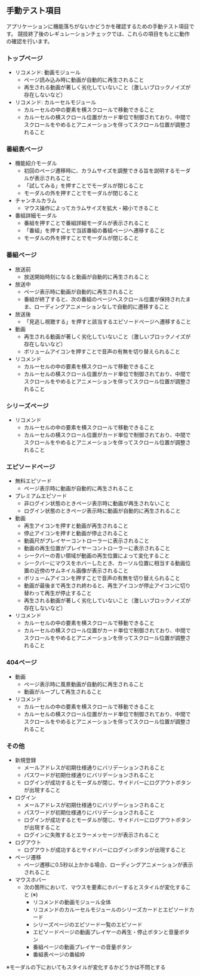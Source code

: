 ## 手動テスト項目

アプリケーションに機能落ちがないかどうかを確認するための手動テスト項目です。
競技終了後のレギュレーションチェックでは、これらの項目をもとに動作の確認を行います。

### トップページ

- リコメンド: 動画モジュール
  - ページ読み込み時に動画が自動的に再生されること
  - 再生される動画が著しく劣化していないこと（激しいブロックノイズが存在しないなど）
- リコメンド: カルーセルモジュール
  - カルーセルの中の要素を横スクロールで移動できること
  - カルーセルの横スクロール位置がカード単位で制御されており、中間でスクロールをやめるとアニメーションを伴ってスクロール位置が調整されること

### 番組表ページ

- 機能紹介モーダル
  - 初回のページ遷移時に、カラムサイズを調整できる旨を説明するモーダルが表示されること
  - 「試してみる」を押すことでモーダルが閉じること
  - モーダルの外を押すことでモーダルが閉じること
- チャンネルカラム
  - マウス操作によってカラムサイズを拡大・縮小できること
- 番組詳細モーダル
  - 番組を押すことで番組詳細モーダルが表示されること
  - 「番組」を押すことで当該番組の番組ページへ遷移すること
  - モーダルの外を押すことでモーダルが閉じること

### 番組ページ

- 放送前
  - 放送開始時刻になると動画が自動的に再生されること
- 放送中
  - ページ表示時に動画が自動的に再生されること
  - 番組が終了すると、次の番組のページへスクロール位置が保持されたまま、ローディングアニメーションなしで自動的に遷移すること
- 放送後
  - 「見逃し視聴する」を押すと該当するエピソードページへ遷移すること
- 動画
  - 再生される動画が著しく劣化していないこと（激しいブロックノイズが存在しないなど）
  - ボリュームアイコンを押すことで音声の有無を切り替えられること
- リコメンド
  - カルーセルの中の要素を横スクロールで移動できること
  - カルーセルの横スクロール位置がカード単位で制御されており、中間でスクロールをやめるとアニメーションを伴ってスクロール位置が調整されること

### シリーズページ

- リコメンド
  - カルーセルの中の要素を横スクロールで移動できること
  - カルーセルの横スクロール位置がカード単位で制御されており、中間でスクロールをやめるとアニメーションを伴ってスクロール位置が調整されること

### エピソードページ

- 無料エピソード
  - ページ表示時に動画が自動的に再生されること
- プレミアムエピソード
  - 非ログイン状態のときページ表示時に動画が再生されないこと
  - ログイン状態のときページ表示時に動画が自動的に再生されること
- 動画
  - 再生アイコンを押すと動画が再生されること
  - 停止アイコンを押すと動画が停止されること
  - 動画尺がプレイヤーコントローラーに表示されること
  - 動画の再生位置がプレイヤーコントローラーに表示されること
  - シークバーの青い領域が動画の再生位置によって変化すること
  - シークバーにマウスをホバーしたとき、カーソル位置に相当する動画位置の近傍のサムネイル画像が表示されること
  - ボリュームアイコンを押すことで音声の有無を切り替えられること
  - 動画が最後まで再生され終わると、再生アイコンが停止アイコンに切り替わって再生が停止すること
  - 再生される動画が著しく劣化していないこと（激しいブロックノイズが存在しないなど）
- リコメンド
  - カルーセルの中の要素を横スクロールで移動できること
  - カルーセルの横スクロール位置がカード単位で制御されており、中間でスクロールをやめるとアニメーションを伴ってスクロール位置が調整されること

### 404ページ

- 動画
  - ページ表示時に風景動画が自動的に再生されること
  - 動画がループして再生されること
- リコメンド
  - カルーセルの中の要素を横スクロールで移動できること
  - カルーセルの横スクロール位置がカード単位で制御されており、中間でスクロールをやめるとアニメーションを伴ってスクロール位置が調整されること

### その他

- 新規登録
  - メールアドレスが初期仕様通りにバリデーションされること
  - パスワードが初期仕様通りにバリデーションされること
  - ログインが成功するとモーダルが閉じ、サイドバーにログアウトボタンが出現すること
- ログイン
  - メールアドレスが初期仕様通りにバリデーションされること
  - パスワードが初期仕様通りにバリデーションされること
  - ログインが成功するとモーダルが閉じ、サイドバーにログアウトボタンが出現すること
  - ログインに失敗するとエラーメッセージが表示されること
- ログアウト
  - ログアウトが成功するとサイドバーにログインボタンが出現すること
- ページ遷移
  - ページ遷移に0.5秒以上かかる場合、ローディングアニメーションが表示されること
- マウスホバー
  - 次の箇所において、マウスを要素にホバーするとスタイルが変化すること (※)
    - リコメンドの動画モジュール全体
    - リコメンドのカルーセルモジュールのシリーズカードとエピソードカード
    - シリーズページのエピソード一覧のエピソード
    - エピソードページの動画プレイヤーの再生・停止ボタンと音量ボタン
    - 番組ページの動画プレイヤーの音量ボタン
    - 番組表ページの番組枠

※モーダルの下においてもスタイルが変化するかどうかは不問とする
